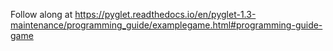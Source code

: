 Follow along at https://pyglet.readthedocs.io/en/pyglet-1.3-maintenance/programming_guide/examplegame.html#programming-guide-game